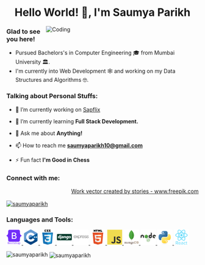 <h1 align="center">Hello World! 👋, I'm Saumya Parikh</h1>
<!-- <h3 align="center">Aspiring Computer Engineer with a keen interest in coding.</h3> -->
 
<img align="right" alt="Coding" width="400" src="https://user-images.githubusercontent.com/53121709/141763256-a546fe68-d1ba-4c0f-a35d-6b32862f7a46.jpg">

### Glad to see you here! 

- Pursued Bachelors's in Computer Engineering 🎓 from Mumbai University 🏛.
- I'm currently into Web Development 🕸️ and working on my Data Structures and Algorithms 🤓.

### Talking about Personal Stuffs:

- 🔭 I’m currently working on [Sapflix](https://github.com/saumyaparikh/sapflix)

- 🌱 I’m currently learning **Full Stack Development.**

- 💬 Ask me about **Anything!**

- 📫 How to reach me **saumyaparikh10@gmail.com**

- ⚡ Fun fact **I'm Good in Chess**

<h3 align="left">Connect with me:</h3>
<p align="right"><a  href="https://www.freepik.com/vectors/work">Work vector created by stories - www.freepik.com</a></p>
<p align="left">
<a href="https://linkedin.com/in/saumyaparikh" target="blank"><img align="center" src="https://cdn.jsdelivr.net/npm/simple-icons@3.0.1/icons/linkedin.svg" alt="saumyaparikh" height="30" width="40" /></a>

</p>


<h3 align="left">Languages and Tools:</h3>
<p align="left"> <a href="https://getbootstrap.com" target="_blank"> <img src="https://raw.githubusercontent.com/devicons/devicon/master/icons/bootstrap/bootstrap-plain-wordmark.svg" alt="bootstrap" width="40" height="40"/> </a> <a href="https://www.w3schools.com/cpp/" target="_blank"> <img src="https://raw.githubusercontent.com/devicons/devicon/master/icons/cplusplus/cplusplus-original.svg" alt="cplusplus" width="40" height="40"/> </a> <a href="https://www.w3schools.com/css/" target="_blank"> <img src="https://raw.githubusercontent.com/devicons/devicon/master/icons/css3/css3-original-wordmark.svg" alt="css3" width="40" height="40"/> </a> <a href="https://www.djangoproject.com/" target="_blank"> <img src="https://raw.githubusercontent.com/devicons/devicon/master/icons/django/django-original.svg" alt="django" width="40" height="40"/> </a> <a href="https://expressjs.com" target="_blank"> <img src="https://raw.githubusercontent.com/devicons/devicon/master/icons/express/express-original-wordmark.svg" alt="express" width="40" height="40"/> </a> <a href="https://www.w3.org/html/" target="_blank"> <img src="https://raw.githubusercontent.com/devicons/devicon/master/icons/html5/html5-original-wordmark.svg" alt="html5" width="40" height="40"/> </a> <a href="https://developer.mozilla.org/en-US/docs/Web/JavaScript" target="_blank"> <img src="https://raw.githubusercontent.com/devicons/devicon/master/icons/javascript/javascript-original.svg" alt="javascript" width="40" height="40"/> </a> <a href="https://www.mongodb.com/" target="_blank"> <img src="https://raw.githubusercontent.com/devicons/devicon/master/icons/mongodb/mongodb-original-wordmark.svg" alt="mongodb" width="40" height="40"/> </a> <a href="https://nodejs.org" target="_blank"> <img src="https://raw.githubusercontent.com/devicons/devicon/master/icons/nodejs/nodejs-original-wordmark.svg" alt="nodejs" width="40" height="40"/> </a> <a href="https://www.python.org" target="_blank"> <img src="https://raw.githubusercontent.com/devicons/devicon/master/icons/python/python-original.svg" alt="python" width="40" height="40"/> </a> <a href="https://reactjs.org/" target="_blank"> <img src="https://raw.githubusercontent.com/devicons/devicon/master/icons/react/react-original-wordmark.svg" alt="react" width="40" height="40"/> </a> </p>

<p><img align="left" src="https://github-readme-stats.vercel.app/api/top-langs?username=saumyaparikh&show_icons=true&locale=en&layout=compact" alt="saumyaparikh" /></p>

<p>&nbsp;<img align="center" src="https://github-readme-stats.vercel.app/api?username=saumyaparikh&show_icons=true&locale=en" alt="saumyaparikh" /></p>
